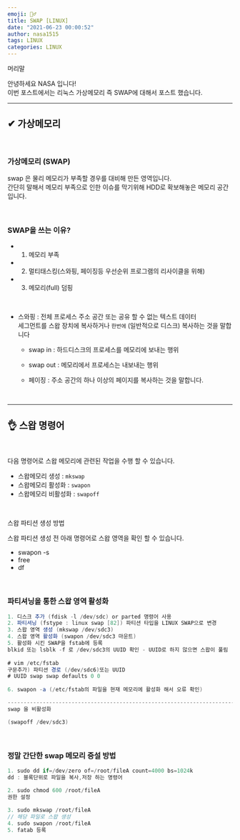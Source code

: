 ```yaml
---
emoji: 🤦‍♂️
title: SWAP [LINUX]
date: "2021-06-23 00:00:52"
author: nasa1515
tags: LINUX
categories: LINUX
---
```


머리말  

안녕하세요 NASA 입니다!  
이번 포스트에서는 리눅스 가상메모리 즉 SWAP에 대해서 포스트 했습니다.  

---


## ✔ 가상메모리

<br/>

### 가상메모리 (SWAP)  

swap 은 물리 메모리가 부족할 경우를 대비해 만든 영역입니다.   
간단히 말해서 메모리 부족으로 인한 이슈를 막기위해 HDD로 확보해놓은 메모리 공간입니다.

<br/>

### SWAP을 쓰는 이유? 

* 1. 메모리 부족
* 2. 멀티태스킹(스와핑, 페이징등 우선순위 프로그램의 리사이클을 위해)
* 3. 메모리(full) 덤핑


<br/>

* 스와핑 : 전체 프로세스 주소 공간 또는 공유 할 수 없는 텍스트 데이터  
 세그먼트를 스왑 장치에 복사하거나 ``한번에`` (일반적으로 디스크) 복사하는 것을 말합니다
	
	* swap in : 하드디스크의 프로세스를 메모리에 보내는 행위  
	* swap out : 메모리에서 프로세스는 내보내는 행위  
	
    * 페이징 : 주소 공간의 하나 이상의 페이지를 복사하는 것을 말합니다.   

<br/>

---

## 👌 스왑 명령어

<br/>

다음 명령어로 스왑 메모리에 관련된 작업을 수행 할 수 있습니다.


* 스왑메모리 생성 : ``mkswap``  
* 스왑메모리 활성화 : ``swapon``  
* 스왑메모리 비활성화 : ``swapoff``
    

<br/>

스왑 파티션 생성 방법

스왑 파티션 생성 전 아래 명령어로 스왑 영역을 확인 할 수 있습니다.

* swapon -s   
* free
* df 


<br/>

### 파티셔닝을 통한 스왑 영역 활성화  

```cs
1. 디스크 추가 (fdisk -l /dev/sdc) or parted 명령어 사용
2. 파티셔닝 (fstype : linux swap [82]) 파티션 타입을 LINUX SWAP으로 변경
3. 스왑 영역 생성 (mkswap /dev/sdc3) 
4. 스왑 영역 활성화 (swapon /dev/sdc3 마운트)
5. 활성화 시킨 SWAP을 fstab에 등록
blkid 또는 lsblk -f 로 /dev/sdc3의 UUID 확인 - UUID로 하지 않으면 스왑이 풀림
  
# vim /etc/fstab
구문추가) 파티션 경로 (/dev/sdc6)또는 UUID
# UUID swap swap defaults 0 0
  
6. swapon -a (/etc/fstab의 파일을 현재 메모리에 활성화 해서 오류 확인)

----------------------------------------------------------------------------
swap 을 비활성화

(swapoff /dev/sdc3)   
```


<br/>

### 정말 간단한 swap 메모리 증설 방법  

```cs
1. sudo dd if=/dev/zero of=/root/fileA count=4000 bs=1024k  
dd : 블록단위로 파일을 복사,저장 하는 명령어

2. sudo chmod 600 /root/fileA 
권한 설정
     
3. sudo mkswap /root/fileA                                  
// 해당 파일로 스왑 생성
4. sudo swapon /root/fileA
5. fatab 등록
```
 

 ```toc
 ```